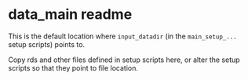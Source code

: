 # data_main readme

This is the default location where `input_datadir` (in the `main_setup_...` setup scripts) points to.

Copy rds and other files defined in setup scripts here, or alter the setup scripts so that they point to file location.